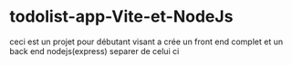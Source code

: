 # todolist-app-Vite-et-NodeJs
ceci est un projet pour débutant visant a crée un front end complet et un back end  nodejs(express) separer de celui ci
